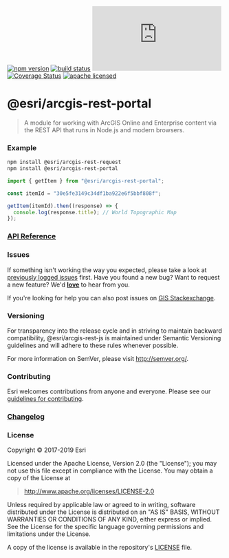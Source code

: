[![npm version][npm-img]][npm-url]
[![build status][travis-img]][travis-url]
[![gzip bundle size][gzip-image]][npm-url]
[![Coverage Status][coverage-img]][coverage-url]
[![apache licensed](https://img.shields.io/badge/license-Apache-green.svg?style=flat-square)](https://raw.githubusercontent.com/Esri/arcgis-rest-js/master/LICENSE)

[npm-img]: https://img.shields.io/npm/v/@esri/arcgis-rest-portal.svg?style=flat-square
[npm-url]: https://www.npmjs.com/package/@esri/arcgis-rest-portal
[travis-img]: https://img.shields.io/travis/Esri/arcgis-rest-js/master.svg?style=flat-square
[travis-url]: https://travis-ci.org/Esri/arcgis-rest-js
[gzip-image]: https://img.badgesize.io/https://unpkg.com/@esri/arcgis-rest-portal/dist/bundled/portal.umd.min.js?compression=gzip
[coverage-img]: https://codecov.io/gh/Esri/arcgis-rest-js/branch/master/graph/badge.svg
[coverage-url]: https://codecov.io/gh/Esri/arcgis-rest-js

# @esri/arcgis-rest-portal

> A module for working with ArcGIS Online and Enterprise content via the REST API that runs in Node.js and modern browsers.

### Example

```bash
npm install @esri/arcgis-rest-request
npm install @esri/arcgis-rest-portal
```

```js
import { getItem } from "@esri/arcgis-rest-portal";

const itemId = "30e5fe3149c34df1ba922e6f5bbf808f";

getItem(itemId).then((response) => {
  console.log(response.title); // World Topographic Map
});
```

### [API Reference](https://esri.github.io/arcgis-rest-js/api/portal/)

### Issues

If something isn't working the way you expected, please take a look at [previously logged issues](https://github.com/Esri/arcgis-rest-js/issues) first. Have you found a new bug? Want to request a new feature? We'd [**love**](https://github.com/Esri/arcgis-rest-js/issues/new) to hear from you.

If you're looking for help you can also post issues on [GIS Stackexchange](http://gis.stackexchange.com/questions/ask?tags=esri-oss).

### Versioning

For transparency into the release cycle and in striving to maintain backward compatibility, @esri/arcgis-rest-js is maintained under Semantic Versioning guidelines and will adhere to these rules whenever possible.

For more information on SemVer, please visit <http://semver.org/>.

### Contributing

Esri welcomes contributions from anyone and everyone. Please see our [guidelines for contributing](CONTRIBUTING.md).

### [Changelog](https://github.com/Esri/arcgis-rest-js/blob/master/CHANGELOG.md)

### License

Copyright &copy; 2017-2019 Esri

Licensed under the Apache License, Version 2.0 (the "License");
you may not use this file except in compliance with the License.
You may obtain a copy of the License at

> http://www.apache.org/licenses/LICENSE-2.0

Unless required by applicable law or agreed to in writing, software
distributed under the License is distributed on an "AS IS" BASIS,
WITHOUT WARRANTIES OR CONDITIONS OF ANY KIND, either express or implied.
See the License for the specific language governing permissions and
limitations under the License.

A copy of the license is available in the repository's [LICENSE](../../LICENSE) file.
